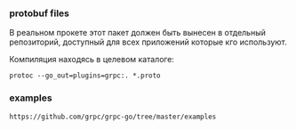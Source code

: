 ### protobuf files

В реальном прокете этот пакет должен быть вынесен в отдельный репозиторий, доступный для всех приложений которые кго используют.

Компиляция находясь в целевом каталоге:

    protoc --go_out=plugins=grpc:. *.proto

### examples

    https://github.com/grpc/grpc-go/tree/master/examples
